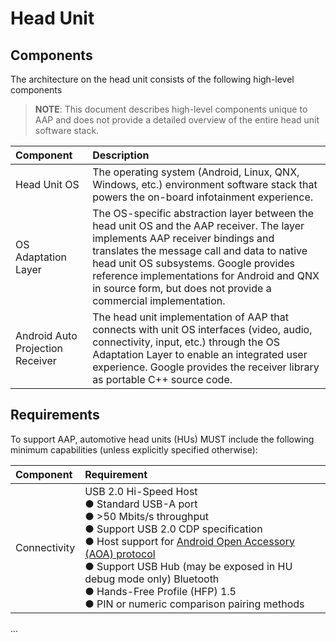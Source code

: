 # Head Unit

## Components

The architecture on the head unit consists of the following high-level components

> **NOTE**: This document describes high-level components unique to AAP and does not provide a detailed overview of the entire head unit software stack. 

| Component | Description |
|:--|:--|
| Head Unit OS | The operating system (Android, Linux, QNX, Windows, etc.) environment software stack that powers the on-board infotainment experience. |
| OS Adaptation Layer | The OS-specific abstraction layer between the head unit OS and the AAP receiver. The layer implements AAP receiver bindings and translates the message call and data to native head unit OS subsystems. Google provides reference implementations for Android and QNX in source form, but does not provide a commercial implementation. |
| Android Auto Projection Receiver | The head unit implementation of AAP that connects with unit OS interfaces (video, audio, connectivity, input, etc.) through the OS Adaptation Layer to enable an integrated user experience. Google provides the receiver library as portable C++ source code. |

## Requirements

To support AAP, automotive head units (HUs) MUST include the following minimum capabilities (unless explicitly specified otherwise):

|Component | Requirement |
|:--|:--|
| Connectivity | USB 2.0 Hi-Speed Host<br> ● Standard USB-A port<br> ● >50 Mbits/s throughput<br> ● Support USB 2.0 CDP specification<br> ● Host support for [Android Open Accessory (AOA) protocol](https://source.android.com/docs/core/interaction/accessories/protocol)<br> ● Support USB Hub (may be exposed in HU debug mode only) Bluetooth<br> ● Hands-Free Profile (HFP) 1.5<br> ● PIN or numeric comparison pairing methods |
...